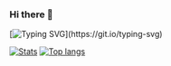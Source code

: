 ### Hi there 👋



[![Typing SVG](https://readme-typing-svg.herokuapp.com/?color=1FF72F&center=true&vCenter=true&lines=Hello%2C+My+Name+Is+Zvi!)](https://git.io/typing-svg)


[![Stats](https://github-readme-stats-sigma-lyart.vercel.app/api?username=ZviCode&show_icons=true&count_private=true&theme=dark&custom_title=My%20GitHub%20Stats&card_width=445)](https://github.com/ZviCode#gh-dark-mode-only)
[![Top langs](https://github-readme-stats-sigma-lyart.vercel.app/api/top-langs/?username=ZviCode&layout=compact&hide=CSS&theme=dark&show_icons=true&count_private=true&card_width=445)](https://github.com/ZviCode#gh-dark-mode-only)

<!--
**ZviCode/ZviCode** is a ✨ _special_ ✨ repository because its `README.md` (this file) appears on your GitHub profile.

Here are some ideas to get you started:

- 🔭 I’m currently working on ...
- 🌱 I’m currently learning ...
- 👯 I’m looking to collaborate on ...
- 🤔 I’m looking for help with ...
- 💬 Ask me about ...
- 📫 How to reach me: ...
- 😄 Pronouns: ...
- ⚡ Fun fact: ...
-->
